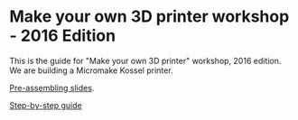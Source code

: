 # Make your own 3D printer workshop - 2016 Edition

This is the guide for "Make your own 3D printer" workshop, 2016 edition. We are building a Micromake Kossel printer.

[Pre-assembling slides](https://docs.google.com/presentation/d/1hJeoDaChM2a4XPRyy3PKNRGIlh8QTTTGMKVB2dxH_dI/edit?usp=sharing).

[Step-by-step guide](https://github.com/MincheeLab/MakeYourOwn3DPrinter/blob/master/micromake-2016/doc/index.md)

